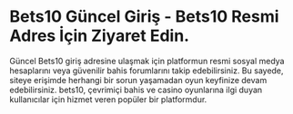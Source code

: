 # Bets10 Güncel Giriş - Bets10 Resmi Adres İçin Ziyaret Edin.
Güncel Bets10 giriş adresine ulaşmak için platformun resmi sosyal medya hesaplarını veya güvenilir bahis forumlarını takip edebilirsiniz. Bu sayede, siteye erişimde herhangi bir sorun yaşamadan oyun keyfinize devam edebilirsiniz. bets10, çevrimiçi bahis ve casino oyunlarına ilgi duyan kullanıcılar için hizmet veren popüler bir platformdur.

